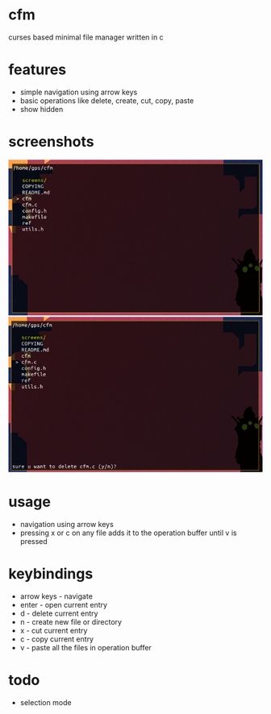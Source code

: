 # cfm
curses based minimal file manager written in c 

# features
+ simple navigation using arrow keys
+ basic operations like delete, create, cut, copy, paste
+ show hidden

# screenshots
![screen 1](screens/1.png?raw=true)
![screen 2](screens/2.png?raw=true)

# usage
+ navigation using arrow keys
+ pressing x or c on any file adds it to the operation buffer until v is pressed

# keybindings
+ arrow keys - navigate
+ enter - open current entry
+ d - delete current entry
+ n - create new file or directory
+ x - cut current entry
+ c - copy current entry
+ v - paste all the files in operation buffer

# todo
+ selection mode
